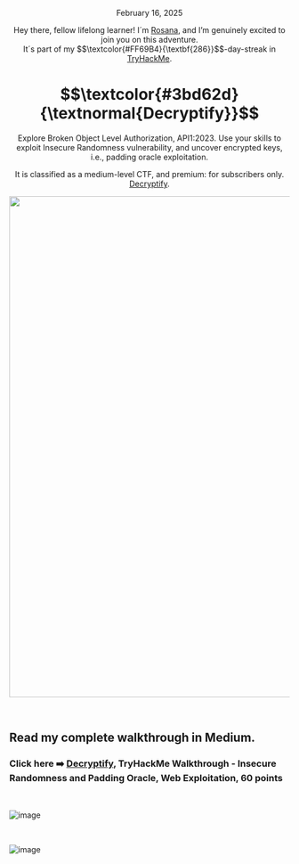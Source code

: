 <p align="center">February 16, 2025</p>
<p align="center">Hey there, fellow lifelong learner! I´m <a href="https://www.linkedin.com/in/rosanafssantos/">Rosana</a>, and I’m genuinely excited to join you on this adventure.<br>
It´s part of my $$\textcolor{#FF69B4}{\textbf{286}}$$-day-streak in  <a href="https://tryhackme.com">TryHackMe</a>.</p>

<h1 align="center">
  $$\textcolor{#3bd62d}{\textnormal{Decryptify}}$$
</h1>
<p align="center">Explore Broken Object Level Authorization, API1:2023. Use your skills to exploit Insecure Randomness vulnerability, and uncover encrypted keys, i.e., padding oracle exploitation.</p>
<p align="center">It is classified as a medium-level CTF, and premium: for subscribers only. <a href="https://tryhackme.com/room/decryptify">Decryptify</a>.</p>
                                                              
<p align="center">
  <img width="900px" src="https://github.com/user-attachments/assets/66cc784c-7bde-4eda-afd9-d19ec25130c1">
</p>

<br>

<h2>Read my complete walkthrough in Medium.</h2>

<h3 align="left"> Click here ➡️  <a href="https://medium.com/@RosanaFS/insecure-randomness-and-padding-oracle-web-exploitation-decryptify-tryhackme-walkthrough-60-642f93a0e137">Decryptify</a>, TryHackMe Walkthrough - Insecure Randomness and Padding Oracle, Web Exploitation, 60 points</h3>


<br>

![image](https://github.com/user-attachments/assets/75088fc3-3087-4157-a921-127e0da34b9a)

<br>

![image](https://github.com/user-attachments/assets/b1438174-5ce1-4e3f-8be1-df69b77dd724)

